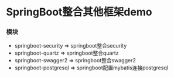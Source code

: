 # SpringBoot整合其他框架demo
### 模块
- springboot-security => springboot整合security
- springboot-quartz => springboot整合quartz  
- springboot-swagger2 => springboot整合swagger2
- springboot-postgresql => springboot配置mybatis连接postgresql